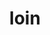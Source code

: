 ---
category: 4-letters
denotation: null
name: loin
reference_link: https://www.etymonline.com/word/loin
root_language: null
root_name: null
title: loin
type: free
word_sums:
- respelling: loin
  sum: 'Loin + '
---